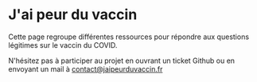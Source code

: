 # J'ai peur du vaccin

Cette page regroupe différentes ressources pour répondre aux questions légitimes sur le vaccin du COVID.

N'hésitez pas à participer au projet en ouvrant un ticket Github ou en envoyant un mail à contact@jaipeurduvaccin.fr
